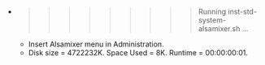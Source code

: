 * >>>>>>>>> Running inst-std-system-alsamixer.sh ...
  * Insert Alsamixer menu in Administration.
  * Disk size = 4722232K. Space Used = 8K. Runtime = 00:00:00:01.
